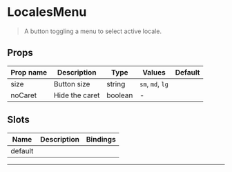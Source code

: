 # LocalesMenu

> A button toggling a menu to select active locale.

## Props

| Prop name | Description    | Type    | Values           | Default |
| --------- | -------------- | ------- | ---------------- | ------- |
| size      | Button size    | string  | `sm`, `md`, `lg` |         |
| noCaret   | Hide the caret | boolean | -                |         |

## Slots

| Name    | Description | Bindings |
| ------- | ----------- | -------- |
| default |             | <br/>    |

---

